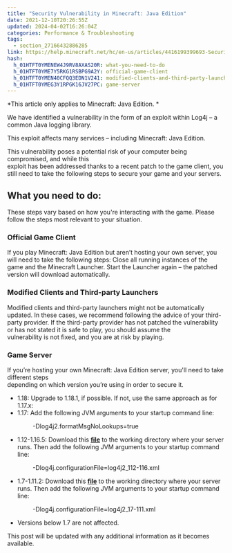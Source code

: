 ```yaml
---
title: "Security Vulnerability in Minecraft: Java Edition"
date: 2021-12-10T20:26:55Z
updated: 2024-04-02T16:26:04Z
categories: Performance & Troubleshooting
tags:
  - section_27166432886285
link: https://help.minecraft.net/hc/en-us/articles/4416199399693-Security-Vulnerability-in-Minecraft-Java-Edition
hash:
  h_01HTFT0YMENEW4J9RV8AXAS20R: what-you-need-to-do
  h_01HTFT0YME7Y5RKG1RSBPG9A2Y: official-game-client
  h_01HTFT0YMEN40CFQQ3EDN1V241: modified-clients-and-third-party-launchers
  h_01HTFT0YMEG3Y1RPGK16JV27PC: game-server
---
```


*This article only applies to Minecraft: Java Edition. *

We have identified a vulnerability in the form of an exploit within Log4j – a common Java logging library.

This exploit affects many services – including Minecraft: Java Edition.

This vulnerability poses a potential risk of your computer being compromised, and while this  
exploit has been addressed thanks to a recent patch to the game client, you still need to take the following steps to secure your game and your servers.

## What you need to do:

These steps vary based on how you're interacting with the game. Please follow the steps most relevant to your situation.

### Official Game Client

If you play Minecraft: Java Edition but aren’t hosting your own server, you will need to take the following steps: Close all running instances of the game and the Minecraft Launcher. Start the Launcher again – the patched version will download automatically.

### Modified Clients and Third-party Launchers

Modified clients and third-party launchers might not be automatically updated. In these cases, we recommend following the advice of your third-party provider. If the third-party provider has not patched the vulnerability or has not stated it is safe to play, you should assume the  
vulnerability is not fixed, and you are at risk by playing.

### Game Server

If you’re hosting your own Minecraft: Java Edition server, you'll need to take different steps  
depending on which version you’re using in order to secure it.

- 1.18: Upgrade to 1.18.1, if possible. If not, use the same approach as for 1.17.x:
- 1.17: Add the following JVM arguments to your startup command line:

               -Dlog4j2.formatMsgNoLookups=true

- 1.12-1.16.5: Download this **[file](https://launcher.mojang.com/v1/objects/02937d122c86ce73319ef9975b58896fc1b491d1/log4j2_112-116.xml)** to the working directory where your server runs. Then add the following JVM arguments to your startup command line:

               -Dlog4j.configurationFile=log4j2_112-116.xml

- 1.7-1.11.2: Download this **[file](https://launcher.mojang.com/v1/objects/4bb89a97a66f350bc9f73b3ca8509632682aea2e/log4j2_17-111.xml)** to the working directory where your server runs. Then add the following JVM arguments to your startup command line:

               -Dlog4j.configurationFile=log4j2_17-111.xml

- Versions below 1.7 are not affected.

This post will be updated with any additional information as it becomes available.
